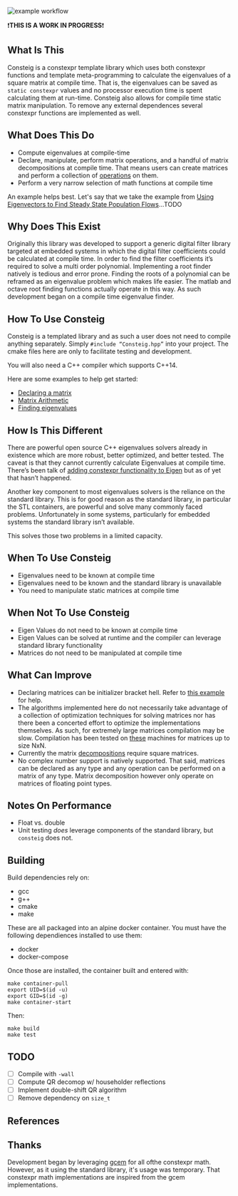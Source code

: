 ![example workflow](https://github.com/mitchellthompkins/consteig/actions/workflows/main.yml/badge.svg)

:exclamation:**THIS IS A WORK IN PROGRESS**:exclamation:

## What Is This
Consteig is a constexpr template library which uses both constexpr functions and
template meta-programming to calculate the eigenvalues of a square matrix at
compile time. That is, the eigenvalues can be saved as `static constexpr` values
and no processor execution time is spent calculating them at run-time. Consteig
also allows for compile time static matrix manipulation. To remove any external
dependences several constexpr functions are implemented as well.

## What Does This Do
* Compute eigenvalues at compile-time
* Declare, manipulate, perform matrix operations, and a handful of matrix
  decompositions at compile time. That means users can create matrices and
  perform a collection of [operations]() on them.
* Perform a very narrow selection of math functions at compile time

An example helps best. Let's say that we take the example from [Using
Eigenvectors to Find Steady State Population Flows](https://medium.com/@andrew.chamberlain/using-eigenvectors-to-find-steady-state-population-flows-cd938f124764)...TODO

## Why Does This Exist
Originally this library was developed to support a generic digital filter
library targeted at embedded systems in which the digital filter coefficients
could be calculated at compile time. In order to find the filter coefficients
it’s required to solve a multi order polynomial. Implementing a root finder
natively is tedious and error prone. Finding the roots of a polynomial can be
reframed as an eigenvalue problem which makes life easier. The matlab and octave
root finding functions actually operate in this way. As such development began
on a compile time eigenvalue finder.

## How To Use Consteig
Consteig is a templated library and as such a user does not need to compile
anything separately. Simply `#include “Consteig.hpp”` into your project. The
cmake files here are only to facilitate testing and development.

You will also need a C++ compiler which supports C++14.

Here are some examples to help get started:
* [Declaring a matrix]()
* [Matrix Arithmetic]()
* [Finding eigenvalues]()

## How Is This Different
There are powerful open source C++ eigenvalues solvers already in existence
which are more robust, better optimized, and better tested. The caveat is that
they cannot currently calculate Eigenvalues at compile time. There’s been talk
of [adding constexpr functionality to
Eigen](https://gitlab.com/libeigen/eigen/-/issues/820) but as of yet that hasn’t
happened.

Another key component to most eigenvalues solvers is the reliance on the
standard library. This is for good reason as the standard library, in particular
the STL containers, are powerful and solve many commonly faced problems.
Unfortunately in some systems, particularly for embedded systems the standard
library isn’t available.

This solves those two problems in a limited capacity.

## When To Use Consteig
* Eigenvalues need to be known at compile time
* Eigenvalues need to be known and the standard library is unavailable
* You need to manipulate static matrices at compile time

## When Not To Use Consteig
* Eigen Values do not need to be known at compile time
* Eigen Values can be solved at runtime and the compiler can leverage standard
  library functionality
* Matrices do not need to be manipulated at compile time

## What Can Improve
* Declaring matrices can be initializer bracket hell. Refer to [this example]()
  for help.
* The algorithms implemented here do not necessarily take advantage of a
  collection of optimization techniques for solving matrices nor has there been
  a concerted effort to optimize the implementations themselves. As such, for
  extremely large matrices compilation may be slow. Compilation has been tested
  on [these]() machines for matrices up to size NxN.
* Currently the matrix [decompositions]() require square matrices.
* No complex number support is natively supported. That said, matrices can be
  declared as any type and any operation can be performed on a matrix of any
  type. Matrix decomposition however only operate on matrices of floating point
  types.

## Notes On Performance
* Float vs. double
* Unit testing _does_ leverage components of the standard library, but
  `consteig` does not.

## Building
Build dependencies rely on:
* gcc
* g++
* cmake
* make

These are all packaged into an alpine docker container. You must have the
following dependiences installed to use them:
* docker
* docker-compose

Once those are installed, the container built and entered with:
```
make container-pull
export UID=$(id -u)
export GID=$(id -g)
make container-start
```

Then:
```
make build
make test
```

## TODO
- [ ] Compile with `-wall`
- [ ] Compute QR decomop w/ householder reflections
- [ ] Implement double-shift QR algorithm
- [ ] Remove dependency on `size_t`

## References

## Thanks
Development began by leveraging [gcem](https://github.com/kthohr/gcem) for all
ofthe constexpr math. However, as it using the standard library, it's usage was
temporary. That constexpr math implementations are inspired from the gcem
implementations.
